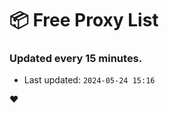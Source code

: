 # :package: Free Proxy List
### Updated every 15 minutes.

- Last updated: `2024-05-24 15:16`

:heart:
